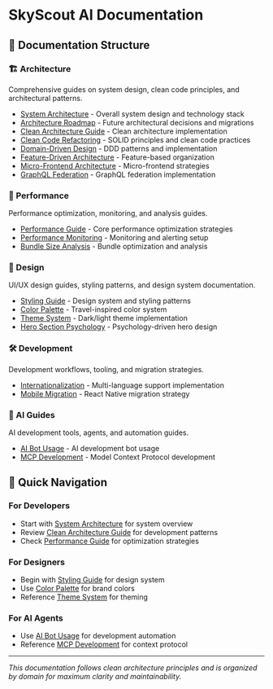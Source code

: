 # SkyScout AI Documentation

## 📁 Documentation Structure

### 🏗️ Architecture

Comprehensive guides on system design, clean code principles, and architectural patterns.

- [System Architecture](./architecture/architecture.md) - Overall system design and technology stack
- [Architecture Roadmap](./architecture/architecture-roadmap.md) - Future architectural decisions and migrations
- [Clean Architecture Guide](./architecture/clean-architecture-guide.md) - Clean architecture implementation
- [Clean Code Refactoring](./architecture/clean-code-refactoring.md) - SOLID principles and clean code practices
- [Domain-Driven Design](./architecture/domain-driven-design.md) - DDD patterns and implementation
- [Feature-Driven Architecture](./architecture/feature-driven-architecture.md) - Feature-based organization
- [Micro-Frontend Architecture](./architecture/micro-frontend-architecture.md) - Micro-frontend strategies
- [GraphQL Federation](./architecture/graphql-federation.md) - GraphQL federation implementation

### 🚀 Performance

Performance optimization, monitoring, and analysis guides.

- [Performance Guide](./performance/performance-guide.md) - Core performance optimization strategies
- [Performance Monitoring](./performance/performance-monitoring-guide.md) - Monitoring and alerting setup
- [Bundle Size Analysis](./performance/bundle-size-analysis-guide.md) - Bundle optimization and analysis

### 🎨 Design

UI/UX design guides, styling patterns, and design system documentation.

- [Styling Guide](./design/skyscout-ai-styling-guide.md) - Design system and styling patterns
- [Color Palette](./design/travel-inspired-colors.md) - Travel-inspired color system
- [Theme System](./design/theme-improvements.md) - Dark/light theme implementation
- [Hero Section Psychology](./design/hero-section-psychology.md) - Psychology-driven hero design

### 🛠️ Development

Development workflows, tooling, and migration strategies.

- [Internationalization](./development/i18n-guide.md) - Multi-language support implementation
- [Mobile Migration](./development/mobile-migration-strategy.md) - React Native migration strategy

### 🤖 AI Guides

AI development tools, agents, and automation guides.

- [AI Bot Usage](./ai-guides/ai-bot-usage-guide.md) - AI development bot usage
- [MCP Development](./ai-guides/ai-mcp-development-guide.md) - Model Context Protocol development

## 🎯 Quick Navigation

### For Developers

- Start with [System Architecture](./architecture/architecture.md) for system overview
- Review [Clean Architecture Guide](./architecture/clean-architecture-guide.md) for development patterns
- Check [Performance Guide](./performance/performance-guide.md) for optimization strategies

### For Designers

- Begin with [Styling Guide](./design/skyscout-ai-styling-guide.md) for design system
- Use [Color Palette](./design/travel-inspired-colors.md) for brand colors
- Reference [Theme System](./design/theme-improvements.md) for theming

### For AI Agents

- Use [AI Bot Usage](./ai-guides/ai-bot-usage-guide.md) for development automation
- Reference [MCP Development](./ai-guides/ai-mcp-development-guide.md) for context protocol

---

_This documentation follows clean architecture principles and is organized by domain for maximum clarity and maintainability._

